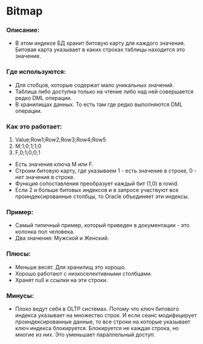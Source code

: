 # Bitmap

### Описание: 	
  - В этом индексе БД хранит битовую карту для каждого значения. Битовая карта указывает в каких строках таблицы находится это значение.


### Где используются:
  - Для стобцов, которые содержат мало уникальных значений.
  - Таблица либо доступна только на чтение либо над ней совершается редко DML операции.
  - В хранилищах данных. То есть там где редко выполняются DML операции.

### Как это работает:
  1. Value;Row1;Row2;Row3;Row4;Row5
  2. M;1;0;1;1;0
  3. F,0;1;0;0;1
  
  - Есть значения ключа M или F. 
  - Строим битовую карту, где указываем 1 - есть значение в строке, 0 - нет значения в строке.
  - Функция сопоставления преобразует каждый бит (1,0) в rowid.
  - Если 2 и больше битовых индексов и в запросе участвуют все проиндексированные столбцы, то Oracle объединяет эти индексы.

### Пример: 
  - Самый типичный пример, который приведен в документации - это колонка пол человека.
  - Два значения: Мужской и Женский.

### Плюсы: 
  - Меньше весят. Для хранилищ это хорошо.
  - Хорошо работают с низкоселективными столбцами.
  - Хранят null и ссылки на эти строки.
 
### Минусы: 
  - Плохо ведут себя в OLTP системах. Потому что ключ битового индекса указывает на множество строк. И если сеанс модифицирует проиндексированные данные, то все строки на которые указывает ключ индекса блокируется. Блокируется не каждая строка, но многие из них. Это уменьшает параллельный доступ.
